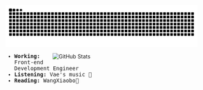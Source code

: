 <!--
### Hello ,wlecome to my github!👋

**xxroot/xxroot** is a ✨ _special_ ✨ repository because its `README.md` (this file) appears on your GitHub profile.

Here are some ideas to get you started:

- 🔭 I’m currently working on ...
- 🌱 I’m currently learning ...
- 👯 I’m looking to collaborate on ...
- 🤔 I’m looking for help with ...
- 💬 Ask me about ...
- 📫 How to reach me: ...
- 😄 Pronouns: ...
- ⚡ Fun fact: ...
-->

<p align="center">
<img src="https://raw.githubusercontent.com/xxroot/xxroot/main/out/github-contribution-grid-snake.svg" alt="github-contribution-grid-snake" />
</p>

<img src="https://github-readme-stats.vercel.app/api?username=nanvon&count_private=true&show_icons=true&bg_color=ffffff00&text_color=666666&&hide_border=true" width="380" alt="GitHub Stats" align="right" />

<samp>
  <ul>
    <li><strong>Working: </strong>Front-end Development Engineer</li>
    <li><strong>Listening: </strong>Vae's music 🎵</li>
    <li><strong>Reading: </strong> WangXiaobo📖</li>
  </ul>
</samp>
